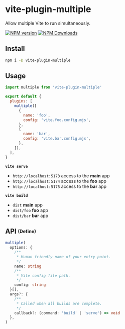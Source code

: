 # vite-plugin-multiple

Allow multiple Vite to run simultaneously.

[![NPM version](https://img.shields.io/npm/v/vite-plugin-multiple.svg)](https://npmjs.com/package/vite-plugin-multiple)
[![NPM Downloads](https://img.shields.io/npm/dm/vite-plugin-multiple.svg)](https://npmjs.com/package/vite-plugin-multiple)

## Install

```sh
npm i -D vite-plugin-multiple
```

## Usage

```js
import multiple from 'vite-plugin-multiple'

export default {
  plugins: [
    multiple([
      {
        name: 'foo',
        config: 'vite.foo.config.mjs',
      },
      {
        name: 'bar',
        config: 'vite.bar.config.mjs',
      },
    ]),
  ],
}
```

**`vite serve`**

- `http://localhost:5173` access to the **main** app
- `http://localhost:5174` access to the **foo** app
- `http://localhost:5175` access to the **bar** app

**`vite build`**

- `dist` **main** app
- `dist/foo` **foo** app
- `dist/bar` **bar** app

## API <sub><sup>(Define)</sup></sub>

```ts
multiple(
  options: {
    /**
     * Human friendly name of your entry point.
     */
    name: string
    /**
     * Vite config file path.
     */
    config: string
  }[],
  args?: {
    /**
     * Called when all builds are complete.
     */
    callback?: (command: 'build' | 'serve') => void
  },
)
```
